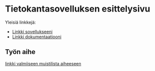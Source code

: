 # Tietokantasovelluksen esittelysivu

Yleisiä linkkejä:

* [Linkki sovellukseeni](http://saratolv.users.cs.helsinki.fi/tsoha/)
* [Linkki dokumentaatiooni](https://github.com/Maethorr/Tsoha-Bootstrap/blob/master/doc/dokumentaatio.pdf)

## Työn aihe

[linkki valmiiseen muistilista aiheeseen](http://advancedkittenry.github.io/suunnittelu_ja_tyoymparisto/aiheet/Muistilista.html)
